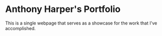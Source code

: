 # Anthony Harper's Portfolio

This is a single webpage that serves as a showcase for the work that I've accomplished.